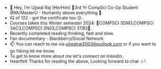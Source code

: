 - 👋 Hey, I’m Ujjwal Raj (He/Him) 🧿3rd Yr CompSci Co-Op Student @McMasterU - Humanity above everything 🧿.
-  IQ of 122 - got the certificate too 😌 .
- Courses taken this Winter semester 2024: 🧿COMPSCI 3DM3,COMPSCI 3AC3,COMPSCI 3N03,COMPSCI 3TB3🧿.
- Recently completed reading thinking, fast and slow.
- Fav documentary - Blackberry/Social Network
- 📫 You can reach to me via ujjwalraj2003@outlook.com or if you want to go hiking let me know.
- To get to know more about me let's connect on linkedin.
- Heartfelt Thanks for reading the above, Looking forward to chat ☺️!

<!---
UjjwalRaj18/UjjwalRaj18 is a ✨ special ✨ repository because its `README.md` (this file) appears on your GitHub profile.
You can click the Preview link to take a look at your changes.
--->
